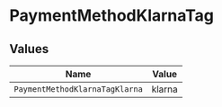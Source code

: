 # PaymentMethodKlarnaTag


## Values

| Name                           | Value                          |
| ------------------------------ | ------------------------------ |
| `PaymentMethodKlarnaTagKlarna` | klarna                         |